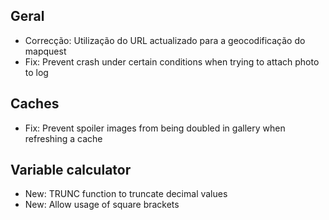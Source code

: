 ## Geral
- Correcção: Utilização do URL actualizado para a geocodificação do mapquest
- Fix: Prevent crash under certain conditions when trying to attach photo to log

## Caches
- Fix: Prevent spoiler images from being doubled in gallery when refreshing a cache

## Variable calculator
- New: TRUNC function to truncate decimal values
- New: Allow usage of square brackets
